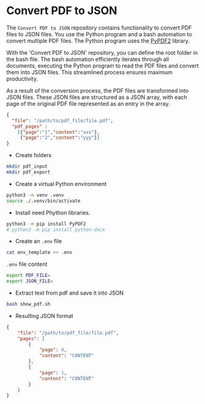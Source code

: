 # Convert PDF to JSON

The `Convert PDF to JSON` repository contains functionality to convert PDF files to JSON files. You use the Python program and a bash automation to convert multiple PDF files. The Python program uses the [PyPDF2](https://pypi.org/project/PyPDF2/) library.

With the 'Convert PDF to JSON' repository, you can define the root folder in the bash file. The bash automation efficiently iterates through all documents, executing the Python program to read the PDF files and convert them into JSON files. This streamlined process ensures maximum productivity.

As a result of the conversion process, the PDF files are transformed into JSON files. These JSON files are structured as a JSON array, with each page of the original PDF file represented as an entry in the array.

```json
{ 
  "file": "/path/to/pdf_file/file.pdf",
  "pdf_pages" : 
    [{"page":"1","content":"xxx"},
     {"page":"2","content":"yyy"}]
}
```

* Create folders 

```sh
mkdir pdf_input
mkdir pdf_export
```

* Create a virtual Python environment

```sh
python3 -m venv .venv
source ./.venv/bin/activate
```

* Install need Phython libraries.

```sh
python3 -m pip install PyPDF2
# python3 -m pip install python-docx
```

* Create an `.env` file

```sh
cat env_template >> .env
```

`.env` file content

```sh
export PDF_FILE=
export JSON_FILE=
```

* Extract text from pdf and save it into JSON

```sh
bash show_pdf.sh
```

* Resulting JSON format

```json
{
    "file": "/path/to/pdf_file/file.pdf",
    "pages": [
        {
            "page": 0,
            "content": "CONTENT"
        },
        {
            "page": 1,
            "content": "CONTENT"
        }
    ]
}
```

